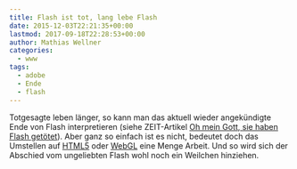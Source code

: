```yaml
---
title: Flash ist tot, lang lebe Flash
date: 2015-12-03T22:21:35+00:00
lastmod: 2017-09-18T22:28:53+00:00
author: Mathias Wellner
categories:
  - www
tags:
  - adobe
  - Ende
  - flash
---
```

Totgesagte leben länger, so kann man das aktuell wieder angekündigte Ende von Flash interpretieren (siehe ZEIT-Artikel <a href="http://www.zeit.de/digital/internet/2015-12/flash-player-adobe-tot-animate-cc" title="Oh mein Gott, sie haben Flash getötet" target="_blank">Oh mein Gott, sie haben Flash getötet</a>). Aber ganz so einfach ist es nicht, bedeutet doch das Umstellen auf <a href="https://de.wikipedia.org/wiki/HTML5" title="HTML5" target="_blank">HTML5</a> oder <a href="https://de.wikipedia.org/wiki/WebGL" title="WebGL" target="_blank">WebGL</a> eine Menge Arbeit. Und so wird sich der Abschied vom ungeliebten Flash wohl noch ein Weilchen hinziehen.
